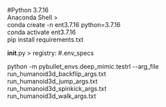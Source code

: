 #Python 3.7.16  
Anaconda Shell >  
conda create -n ent3.7.16 python=3.7.16  
conda activate ent3.7.16  
pip install requirements.txt  

____init____.py > registry: #.env_specs  

python -m pybullet_envs.deep_mimic.testrl --arg_file run_humanoid3d_backflip_args.txt  
run_humanoid3d_jump_args.txt  
run_humanoid3d_spinkick_args.txt  
run_humanoid3d_walk_args.txt  

